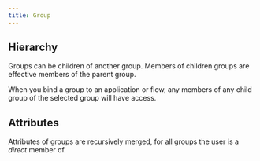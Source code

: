 ```yaml
---
title: Group
---
```


## Hierarchy

Groups can be children of another group. Members of children groups are effective members of the parent group.

When you bind a group to an application or flow, any members of any child group of the selected group will have access.

## Attributes

Attributes of groups are recursively merged, for all groups the user is a *direct* member of.
